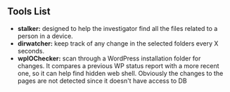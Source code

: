 ## Tools List

- **stalker:** designed to help the investigator find all the files related to a person in a device.
- **dirwatcher:** keep track of any change in the selected folders every X seconds.
- **wpIOChecker:** scan through a WordPress installation folder for changes. It compares a previous WP status report with a more recent one, so it can help find hidden web shell. Obviously the changes to the pages are not detected since it doesn't have access to DB